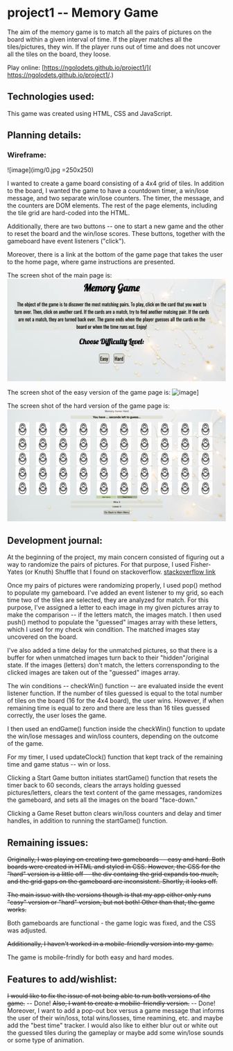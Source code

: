 # project1 -- Memory Game
The aim of the memory game is to match all the pairs of pictures on the board within a given interval of time.  If the player matches all the tiles/pictures, they win.  If the player runs out of time and does not uncover all the tiles on the board, they loose.

Play online: [https://ngolodets.github.io/project1/]( https://ngolodets.github.io/project1/.)

## Technologies used:
This game was created using HTML, CSS and JavaScript.

## Planning details:
### Wireframe:
![image](img/0.jpg =250x250)

I wanted to create a game board consisting of a 4x4 grid of tiles.  In addition to the board, I wanted the game to have a countdown timer, a win/lose message, and two separate win/lose counters.  The timer, the message, and the counters are DOM elements.  The rest of the page elements, including the tile grid are hard-coded into the HTML.

Additionally, there are two buttons -- one to start a new game and the other to reset the board and the win/lose scores.  These buttons, together with the gameboard have event listeners ("click").

Moreover, there is a link at the bottom of the game page that takes the user to the home page, where game instructions are presented.

The screen shot of the main page is:
![image](img/mainpage.png)

The screen shot of the easy version of the game page is:
![image](img/gamepage.png)]

The screen shot of the hard version of the game page is:
![image](img/hardversionscreenshot.png)

## Development journal:
At the beginning of the project, my main concern consisted of figuring out a way to randomize the pairs of pictures.  For that purpose, I used Fisher-Yates (or Knuth) Shuffle that I found on stackoverflow.
[stackoverflow link](https://stackoverflow.com/questions/2450954/how-to-randomize-shuffle-a-javascript-array)

Once my pairs of pictures were randomizing properly, I used pop() method to populate my gameboard.  I've added an event listener to my grid, so each time two of the tiles are selected, they are analyzed for match.  For this purpose, I've assigned a letter to each image in my given pictures array to make the comparison -- if the letters match, the images match.  I then used push() method to populate the "guessed" images array with these letters, which I used for my check win condition.  The matched images stay uncovered on the board.  

I've also added a time delay for the unmatched pictures, so that there is a buffer for when unmatched images turn back to their "hidden"/original state.  If the images (letters) don't match, the letters corrensponding to the clicked images are taken out of the "guessed" images array.  

The win conditions -- checkWin() function -- are evaluated inside the event listener function.  If the number of tiles guessed is equal to the total number of tiles on the board (16 for the 4x4 board), the user wins.  However, if when remaining time is equal to zero and there are less than 16 tiles guessed correctly, the user loses the game. 

I then used an endGame() function inside the checkWin() function to update the win/lose messages and win/loss counters, depending on the outcome of the game.

For my timer, I used updateClock() function that kept track of the remaining time and game status -- win or loss.

Clicking a Start Game button initiates startGame() function that resets the timer back to 60 seconds, clears the arrays holding guessed pictures/letters, clears the text content of the game messages, randomizes the gameboard, and sets all the images on the board "face-down."

Clicking a Game Reset button clears win/loss counters and delay and timer handles, in addition to running the startGame() function.

## Remaining issues:
<s>Originally, I was playing on creating two gameboards -- easy and hard.  Both boards were created in HTML and styled in CSS.  However, the CSS for the "hard" version is a little off -- the div containg the grid expands too much, and the grid gaps on the gameboard are inconsistent.  Shortly, it looks off.</s>

<s>The main issue with the versions though is that my app either only runs "easy" version or "hard" version, but not both!  Other than that, the game works.</s>

Both gameboards are functional - the game logic was fixed, and the CSS was adjusted.

<s>Additionally, I haven't worked in a mobile-friendly version into my game.</s>

The game is mobile-frindly for both easy and hard modes.


## Features to add/wishlist:
<s>I would like to fix the issue of not being able to run both versions of the game.</s> -- Done! 
<s>Also, I want to create a mobilie-friendly version.</s> -- Done!  Moreover, I want to add a pop-out box versus a game message that informs the user of their win/loss, total wins/losses, time reamining, etc. and maybe add the "best time" tracker.  I would also like to either blur out or white out the guessed tiles during the gameplay or maybe add some win/lose sounds or some type of animation.
